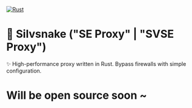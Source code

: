 [![Rust](https://img.shields.io/badge/Rust-%23000000.svg?e&logo=rust&logoColor=white)](https://en.wikipedia.org/wiki/Rust_(programming_language))

# 🐍 Silvsnake ("SE Proxy" | "SVSE Proxy")
✨ High-performance proxy written in Rust. Bypass firewalls with simple configuration.

# Will be open source soon ~
